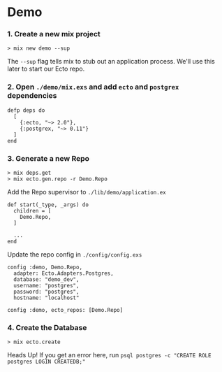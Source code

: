# Demo

### 1. Create a new mix project

    > mix new demo --sup

The `--sup` flag tells mix to stub out an application process. We'll use this later to start our
Ecto repo.

### 2. Open `./demo/mix.exs` and add `ecto` and `postgrex` dependencies

    defp deps do
      [
        {:ecto, "~> 2.0"},
        {:postgrex, "~> 0.11"}
      ]
    end

### 3. Generate a new Repo

    > mix deps.get
    > mix ecto.gen.repo -r Demo.Repo

Add the Repo supervisor to `./lib/demo/application.ex`

    def start(_type, _args) do
      children = [
        Demo.Repo,
      ]

      ...
    end

Update the repo config in `./config/config.exs`

    config :demo, Demo.Repo,
      adapter: Ecto.Adapters.Postgres,
      database: "demo_dev",
      username: "postgres",
      password: "postgres",
      hostname: "localhost"

    config :demo, ecto_repos: [Demo.Repo]

### 4. Create the Database

    > mix ecto.create

Heads Up! If you get an error here, run `psql postgres -c "CREATE ROLE postgres LOGIN CREATEDB;"`
